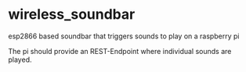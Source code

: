 # wireless_soundbar

esp2866 based soundbar that triggers sounds to play on a raspberry pi

The pi should provide an REST-Endpoint where individual sounds are played.
